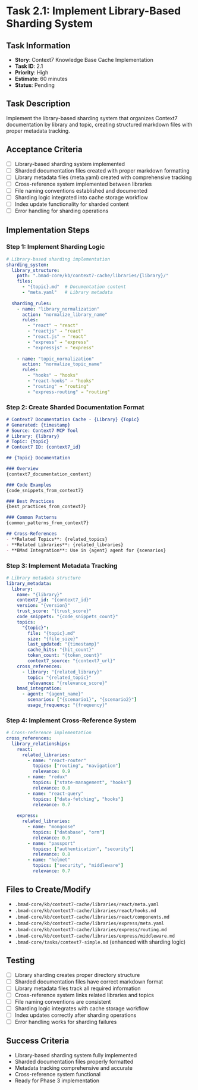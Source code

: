 # Task 2.1: Implement Library-Based Sharding System

## Task Information
- **Story**: Context7 Knowledge Base Cache Implementation
- **Task ID**: 2.1
- **Priority**: High
- **Estimate**: 60 minutes
- **Status**: Pending

## Task Description
Implement the library-based sharding system that organizes Context7 documentation by library and topic, creating structured markdown files with proper metadata tracking.

## Acceptance Criteria
- [ ] Library-based sharding system implemented
- [ ] Sharded documentation files created with proper markdown formatting
- [ ] Library metadata files (meta.yaml) created with comprehensive tracking
- [ ] Cross-reference system implemented between libraries
- [ ] File naming conventions established and documented
- [ ] Sharding logic integrated into cache storage workflow
- [ ] Index update functionality for sharded content
- [ ] Error handling for sharding operations

## Implementation Steps

### Step 1: Implement Sharding Logic
```yaml
# Library-based sharding implementation
sharding_system:
  library_structure:
    path: ".bmad-core/kb/context7-cache/libraries/{library}/"
    files:
      - "{topic}.md"  # Documentation content
      - "meta.yaml"   # Library metadata
    
  sharding_rules:
    - name: "library_normalization"
      action: "normalize_library_name"
      rules:
        - "react" → "react"
        - "reactjs" → "react"
        - "react.js" → "react"
        - "express" → "express"
        - "expressjs" → "express"
    
    - name: "topic_normalization"
      action: "normalize_topic_name"
      rules:
        - "hooks" → "hooks"
        - "react-hooks" → "hooks"
        - "routing" → "routing"
        - "express-routing" → "routing"
```

### Step 2: Create Sharded Documentation Format
```markdown
# Context7 Documentation Cache - {Library} {Topic}
# Generated: {timestamp}
# Source: Context7 MCP Tool
# Library: {library}
# Topic: {topic}
# Context7 ID: {context7_id}

## {Topic} Documentation

### Overview
{context7_documentation_content}

### Code Examples
{code_snippets_from_context7}

### Best Practices
{best_practices_from_context7}

### Common Patterns
{common_patterns_from_context7}

## Cross-References
- **Related Topics**: {related_topics}
- **Related Libraries**: {related_libraries}
- **BMad Integration**: Use in {agent} agent for {scenarios}
```

### Step 3: Implement Metadata Tracking
```yaml
# Library metadata structure
library_metadata:
  library:
    name: "{library}"
    context7_id: "{context7_id}"
    version: "{version}"
    trust_score: "{trust_score}"
    code_snippets: "{code_snippets_count}"
    topics:
      "{topic}":
        file: "{topic}.md"
        size: "{file_size}"
        last_updated: "{timestamp}"
        cache_hits: "{hit_count}"
        token_count: "{token_count}"
        context7_source: "{context7_url}"
    cross_references:
      - library: "{related_library}"
        topic: "{related_topic}"
        relevance: "{relevance_score}"
    bmad_integration:
      - agent: "{agent_name}"
        scenarios: ["{scenario1}", "{scenario2}"]
        usage_frequency: "{frequency}"
```

### Step 4: Implement Cross-Reference System
```yaml
# Cross-reference implementation
cross_references:
  library_relationships:
    react:
      related_libraries:
        - name: "react-router"
          topics: ["routing", "navigation"]
          relevance: 0.9
        - name: "redux"
          topics: ["state-management", "hooks"]
          relevance: 0.8
        - name: "react-query"
          topics: ["data-fetching", "hooks"]
          relevance: 0.7
    
    express:
      related_libraries:
        - name: "mongoose"
          topics: ["database", "orm"]
          relevance: 0.9
        - name: "passport"
          topics: ["authentication", "security"]
          relevance: 0.8
        - name: "helmet"
          topics: ["security", "middleware"]
          relevance: 0.7
```

## Files to Create/Modify
- `.bmad-core/kb/context7-cache/libraries/react/meta.yaml`
- `.bmad-core/kb/context7-cache/libraries/react/hooks.md`
- `.bmad-core/kb/context7-cache/libraries/react/components.md`
- `.bmad-core/kb/context7-cache/libraries/express/meta.yaml`
- `.bmad-core/kb/context7-cache/libraries/express/routing.md`
- `.bmad-core/kb/context7-cache/libraries/express/middleware.md`
- `.bmad-core/tasks/context7-simple.md` (enhanced with sharding logic)

## Testing
- [ ] Library sharding creates proper directory structure
- [ ] Sharded documentation files have correct markdown format
- [ ] Library metadata files track all required information
- [ ] Cross-reference system links related libraries and topics
- [ ] File naming conventions are consistent
- [ ] Sharding logic integrates with cache storage workflow
- [ ] Index updates correctly after sharding operations
- [ ] Error handling works for sharding failures

## Success Criteria
- Library-based sharding system fully implemented
- Sharded documentation files properly formatted
- Metadata tracking comprehensive and accurate
- Cross-reference system functional
- Ready for Phase 3 implementation
